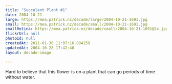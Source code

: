 ```yaml
---
title: "Succulent Plant #1"
date: 2004-10-21
large: https://mea.patrick.nz/decade/large/2004-10-21-1691.jpg
small: https://mea.patrick.nz/decade/small/2004-10-21-1691.jpg
smallRetina: https://mea.patrick.nz/decade/small/2004-10-21-1691@2x.jpg
flickrUrl: null
photoId: null
createdAt: 2011-01-30 11:07:16.884259
updatedAt: 2004-10-28 17:42:40
layout: decade-image

---
```

Hard to believe that this flower is on a plant that can go periods of time without water.
